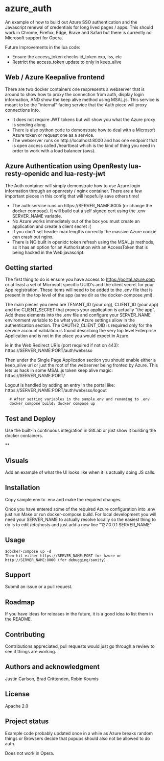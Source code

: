 # azure_auth

An example of how to build out Azure SSO authentication and the Javascript renewal of credentials for long lived pages / apps.  This should work in Chrome, Firefox, Edge, Brave and Safari but there is currently no Microsoft support for Opera.

Future Improvements in the lua code:
* Ensure the access_token checks id_token.exp, iss, etc
* Restrict the access_token update to only in keep_alive

## Web / Azure Keepalive frontend
There are two docker containers one respresents a webserver that is around to show how to proxy the connection from auth, display login information, AND show the keep alive method using MSAL.js.
This service is meant to be the "internal" facing service that the Auth piece will proxy connections
into.

* It does not require JWT tokens but will show you what the Azure proxy is sending along.
* There is also python code to demonstrate how to deal with a Microsoft Azure token or request one as a service.
* The webserver runs on http://localhost:8000 and has one endpoint that is open access called /heartbeat
which is the kind of thing you need in order to work with a load balancer (aws).

## Azure Authentication using OpenResty lua-resty-openidc and lua-resty-jwt

The Auth container will simply demonstrate how to use Azure login information through an openresty / nginx container.  There are a few important pieces in this config that will hopefully save others time!

* The auth service runs on https://SERVER_NAME:8005 (or change the docker compose).  It will build out a self signed cert using the .env SERVER_NAME variable. 
* No Azure works immediately out of the box you must create an application and create a client secret :(
* If you don't set header max lengths correctly the massive Azure cookie can crash out nginx.
* There is NO built in openidc token refresh using the MSAL.js methods, so it has an option for an Authorization with an AccessToken that is being hacked in the Web javascript.


## Getting started


The first thing to do is ensure you have access to https://portal.azure.com or at least a set of Microsoft
specific UUID's and the client secret for your App registration.  These items will need to be added to the .env
file that is present in the top level of the app (same dir as the docker-compose.yml).

The main pieces you need are TENANT_ID (your org), CLIENT_ID (your app) and the CLIENT_SECRET that proves
your application is actually "the app".  Add these elements into the .env file and configure your SERVER_NAME
environment variable to be what your Azure settings allow in the authentication section.  The OAUTH2_CLIENT_OID
is required only for the service account validation is found describing the very top level Enterprise Application
and is not in the place you would expect in Azure.

ie in the Web Redirect URIs (port required if not on 443):
https://SERVER_NAME:PORT/auth/web/sso

Then under the Single Page Application section you should enable either a keep_alive url or just the root 
of the webserver being fronted by Azure.  This lets us hack in some MSAL.js token keep alive magic:
https://SERVER_NAME:PORT/

Logout is handled by adding an entry in the portal like:
https://SERVER_NAME:PORT/auth/web/sso/logout

```
  # After setting variables in the sample.env and renaming to .env
  docker compose build; docker compose up
```

## Test and Deploy

Use the built-in continuous integration in GitLab or just show it building the docker containers.

**

## Visuals

Add an example of what the UI looks like when it is actually doing JS calls.

## Installation

Copy sample.env to .env and make the required changes.

Once you have entered some of the required Azure configuration into .env just run Make or run docker-compose build.  For local development you will need your SERVER_NAME to actually resolve locally so the easiest thing to do is to edit /etc/hosts and just add a new line "127.0.0.1 SERVER_NAME".


## Usage

    $docker-compose up -d
    Then hit either https://SERVER_NAME:PORT for Azure or http://SERVER_NAME:8000 (for debugging/sanity).

## Support

Submit an issue or a pull request.

## Roadmap
If you have ideas for releases in the future, it is a good idea to list them in the README.

## Contributing
Contributions appreciated, pull requests would just go through a review to see if things are working.

## Authors and acknowledgment
Justin Carlson, Brad Crittenden, Robin Koumis

## License
Apache 2.0

## Project status
Example code probably updated once in a while as Azure breaks random things or Browsers decide that popups should also not be allowed to do auth.

Does not work in Opera.
